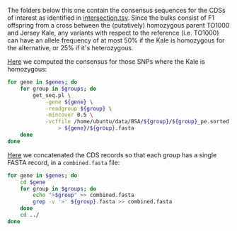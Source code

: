 The folders below this one contain the consensus sequences for the CDSs of interest as identified in 
[intersection.tsv](intersection.tsv). Since the bulks consist of F1 offspring from a cross between the (putatively) 
homozygous parent TO1000 and Jersey Kale, any variants with respect to the reference (i.e. TO1000) can have an allele 
frequency of at most 50% if the Kale is homozygous for the alternative, or 25% if it's heterozygous.

[Here](https://github.com/naturalis/brassica-snps/commit/9978494239cab129923e6205d9112c22ef44b8a0) we computed the 
consensus for those SNPs where the Kale is homozygous:

```bash
for gene in $genes; do 
	for group in $groups; do 
		get_seq.pl \
			-gene ${gene} \
			-readgroup ${group} \
			-mincover 0.5 \
			-vcffile /home/ubuntu/data/BSA/${group}/${group}_pe.sorted.bam.RG.vcf.gz \
				> ${gene}/${group}.fasta
	done 
done
```

[Here](https://github.com/naturalis/brassica-snps/commit/d02f8abee7d083ee62e430c6caf50c810b1088e0) we 
concatenated the CDS records so that each group has a single FASTA record, in a `combined.fasta` file:

```bash
for gene in $genes; do 
	cd $gene
	for group in $groups; do 
		echo ">$group" >> combined.fasta
		grep -v '>' ${group}.fasta >> combined.fasta
	done
	cd ../
done
```
